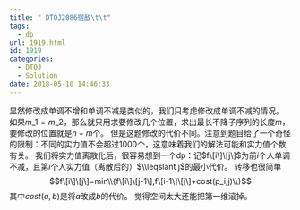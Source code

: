 ```yaml
---
title: " DTOJ2086宿敌\t\t"
tags:
  - dp
url: 1919.html
id: 1919
categories:
  - DTOJ
  - Solution
date: 2018-05-10 14:46:33
---
```


显然修改成单调不增和单调不减是类似的，我们只考虑修改成单调不减的情况。 如果$m\_1=m\_2$，那么就只用求要修改几个位置，求出最长不降子序列的长度$m$，要修改的位置就是$n-m$个。 但是这题修改的代价不同。注意到题目给了一个奇怪的限制：不同的实力值不会超过$1000$个，这意味着我们的解法可能和实力值个数有关。 我们将实力值离散化后，很容易想到一个dp：记$f\[i\]\[j\]$为前$i$个人单调不减，且第$i$个人实力值（离散后的）$\\leqslant j$的最小代价。 转移也很简单 $$f\[i\]\[j\]=min\\{f\[i\]\[j-1\],f\[i-1\]\[j\]+cost(p_i,j)\\}$$ 其中$cost(a,b)$是将$a$改成$b$的代价。 觉得空间太大还能把第一维滚掉。
